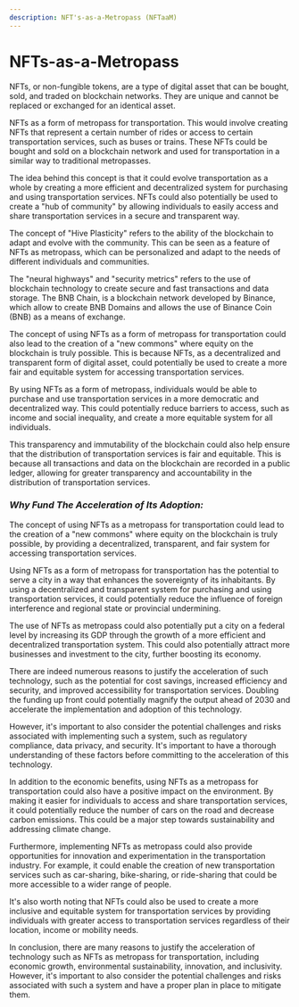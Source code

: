 ```yaml
---
description: NFT's-as-a-Metropass (NFTaaM)
---
```


# NFTs-as-a-Metropass

NFTs, or non-fungible tokens, are a type of digital asset that can be bought, sold, and traded on blockchain networks. They are unique and cannot be replaced or exchanged for an identical asset.

&#x20;NFTs as a form of metropass for transportation. This would involve creating NFTs that represent a certain number of rides or access to certain transportation services, such as buses or trains. These NFTs could be bought and sold on a blockchain network and used for transportation in a similar way to traditional metropasses.

The idea behind this concept is that it could evolve transportation as a whole by creating a more efficient and decentralized system for purchasing and using transportation services. NFTs could also potentially be used to create a "hub of community" by allowing individuals to easily access and share transportation services in a secure and transparent way.

The concept of "Hive Plasticity" refers to the ability of the blockchain to adapt and evolve with the community. This can be seen as a feature of NFTs as metropass, which can be personalized and adapt to the needs of different individuals and communities.

The "neural highways" and "security metrics" refers to the use of blockchain technology to create secure and fast transactions and data storage. The BNB Chain, is a blockchain network developed by Binance, which allow to create BNB Domains and allows the use of Binance Coin (BNB) as a means of exchange.

The concept of using NFTs as a form of metropass for transportation could also lead to the creation of a "new commons" where equity on the blockchain is truly possible. This is because NFTs, as a decentralized and transparent form of digital asset, could potentially be used to create a more fair and equitable system for accessing transportation services.

By using NFTs as a form of metropass, individuals would be able to purchase and use transportation services in a more democratic and decentralized way. This could potentially reduce barriers to access, such as income and social inequality, and create a more equitable system for all individuals.

This transparency and immutability of the blockchain could also help ensure that the distribution of transportation services is fair and equitable. This is because all transactions and data on the blockchain are recorded in a public ledger, allowing for greater transparency and accountability in the distribution of transportation services.

### _Why Fund The Acceleration of Its Adoption:_

The concept of using NFTs as a metropass for transportation could lead to the creation of a "new commons" where equity on the blockchain is truly possible, by providing a decentralized, transparent, and fair system for accessing transportation services.

Using NFTs as a form of metropass for transportation has the potential to serve a city in a way that enhances the sovereignty of its inhabitants. By using a decentralized and transparent system for purchasing and using transportation services, it could potentially reduce the influence of foreign interference and regional state or provincial undermining.

The use of NFTs as metropass could also potentially put a city on a federal level by increasing its GDP through the growth of a more efficient and decentralized transportation system. This could also potentially attract more businesses and investment to the city, further boosting its economy.

There are indeed numerous reasons to justify the acceleration of such technology, such as the potential for cost savings, increased efficiency and security, and improved accessibility for transportation services. Doubling the funding up front could potentially magnify the output ahead of 2030 and accelerate the implementation and adoption of this technology.

However, it's important to also consider the potential challenges and risks associated with implementing such a system, such as regulatory compliance, data privacy, and security. It's important to have a thorough understanding of these factors before committing to the acceleration of this technology.

In addition to the economic benefits, using NFTs as a metropass for transportation could also have a positive impact on the environment. By making it easier for individuals to access and share transportation services, it could potentially reduce the number of cars on the road and decrease carbon emissions. This could be a major step towards sustainability and addressing climate change.

Furthermore, implementing NFTs as metropass could also provide opportunities for innovation and experimentation in the transportation industry. For example, it could enable the creation of new transportation services such as car-sharing, bike-sharing, or ride-sharing that could be more accessible to a wider range of people.

It's also worth noting that NFTs could also be used to create a more inclusive and equitable system for transportation services by providing individuals with greater access to transportation services regardless of their location, income or mobility needs.

In conclusion, there are many reasons to justify the acceleration of technology such as NFTs as metropass for transportation, including economic growth, environmental sustainability, innovation, and inclusivity. However, it's important to also consider the potential challenges and risks associated with such a system and have a proper plan in place to mitigate them.
